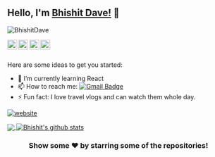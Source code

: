 ## Hello, I'm [Bhishit Dave!](https://bhishitdave.tech/) 👋

<p align="left"> <img src="https://komarev.com/ghpvc/?username=BhishitDave&label=Views&color=blue&style=plastic" alt="BhishitDave" /> </p>


<a href="https://www.linkedin.com/in/bhishit-dave-a82908187/">
  <img align="left" alt="Bhishit's Linkdein" width="22px" src="https://cdn.jsdelivr.net/npm/simple-icons@v3/icons/linkedin.svg" />
</a>
<a href="https://github.com/BhishitDave">
  <img align="left" alt="Bhishit's Github" width="22px" src="https://cdn.jsdelivr.net/npm/simple-icons@v3/icons/github.svg" />
</a>
<a href="https://www.instagram.com/bhishit_18/?hl=en">
  <img align="left" alt="Bhishit's Instagram" width="22px" src="https://cdn.jsdelivr.net/npm/simple-icons@v3/icons/instagram.svg" />
</a>
<a href="https://www.facebook.com/bhishit.dave/">
  <img align="left" alt="Bhishit's Facebook" width="22px" src="https://cdn.jsdelivr.net/npm/simple-icons@v3/icons/facebook.svg" />
</a>


<br/>
<br/>


Here are some ideas to get you started:

- 🌱 I’m currently learning React
- 📫 How to reach me:  [![Gmail Badge](https://img.shields.io/badge/-bhishitdave1809@gmail.com-c14438?style=flat-square&logo=Gmail&logoColor=white&link=mailto:bhishitdave1809@gmail.com)](mailto:bhishitdave1809@gmail.com)
- ⚡ Fun fact: I love travel vlogs and can watch them whole day.

[![website](https://img.shields.io/badge/PortfolioWebsite-bhishitdave.tech-2648ff?style=flat-square&logo=google-chrome)](https://bhishitdave.tech/)


<a href="https://github.com/BhishitDave">
  <img align="center" src="https://github-readme-stats.vercel.app/api/top-langs/?username=BhishitDave&theme=light&hide_langs_below=1" />
</a>
<a href="https://github.com/BhishitDave">
 <img align="center" src="https://github-readme-stats.vercel.app/api?username=BhishitDave&show_icons=true&theme=light&line_height=27" alt="Bhishit's github stats"/>
</a>

<div align="center">

### Show some ❤️ by starring some of the repositories!

</div>
